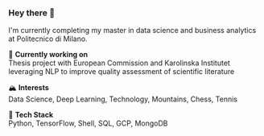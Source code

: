 ### Hey there 👋  

I'm currently completing my master in data science and business analytics at Politecnico di Milano.  

🔭 **Currently working on**  
Thesis project with European Commission and Karolinska Institutet leveraging NLP to improve quality assessment of scientific literature 

🏔️ **Interests**  
Data Science, Deep Learning, Technology, Mountains, Chess, Tennis 

🐍 **Tech Stack**  
Python, TensorFlow, Shell, SQL, GCP, MongoDB  


<!--
**giacomomiolo/giacomomiolo** is a ✨ _special_ ✨ repository because its `README.md` (this file) appears on your GitHub profile.
![Top Languages Card](https://github-readme-stats.vercel.app/api/top-langs/?username=giacomomiolo&layout=compact)


